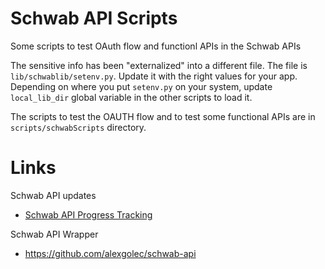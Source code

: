 # Schwab API Scripts
Some scripts to test OAuth flow and functionl APIs in the Schwab APIs

The sensitive info has been "externalized" into a different file. The file is `lib/schwablib/setenv.py`. Update it with the right values for your app. Depending on where you put `setenv.py` on your system, update `local_lib_dir` global variable in the other scripts to load it.

The scripts to test the OAUTH flow and to test some functional APIs are in `scripts/schwabScripts` directory.

# Links

Schwab API updates
* [Schwab API Progress Tracking](docs/README.md)

Schwab API Wrapper 
* https://github.com/alexgolec/schwab-api
